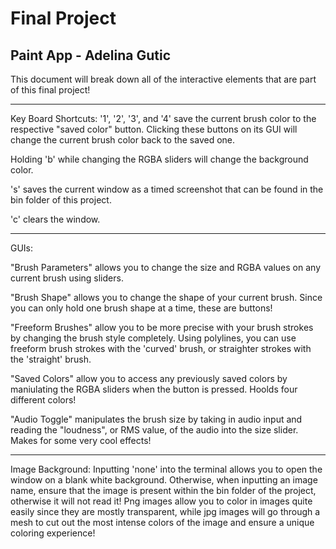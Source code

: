 # Final Project
## Paint App - Adelina Gutic

This document will break down all of the interactive elements that are part of this final project!

-----------------------------------------------
Key Board Shortcuts:
'1', '2', '3', and '4' save the current brush color to the respective "saved color" button. Clicking these buttons on its GUI will change the current brush color back to the saved one.

Holding 'b' while changing the RGBA sliders will change the background color.

's' saves the current window as a timed screenshot that can be found in the bin folder of this project.

'c' clears the window.

----------------------------------------------
GUIs:

"Brush Parameters" allows you to change the size and RGBA values on any current brush using sliders.

"Brush Shape" allows you to change the shape of your current brush. Since you can only hold one brush shape at a time, these are buttons!

"Freeform Brushes" allow you to be more precise with your brush strokes by changing the brush style completely. Using polylines, you can use freeform brush strokes with the 'curved' brush, or straighter strokes with the 'straight' brush.

"Saved Colors" allow you to access any previously saved colors by maniulating the RGBA sliders when the button is pressed. Hoolds four different colors!

"Audio Toggle" manipulates the brush size by taking in audio input and reading the "loudness", or RMS value, of the audio into the size slider. Makes for some very cool effects!

------------------------------------------------
Image Background:
Inputting 'none' into the terminal allows you to open the window on a blank white background. Otherwise, when inputting an image name, ensure that the image is present within the bin folder of the project, otherwise it will not read it! Png images allow you to color in images quite easily since they are mostly transparent, while jpg images will go through a mesh to cut out the most intense colors of the image and ensure a unique coloring experience!
